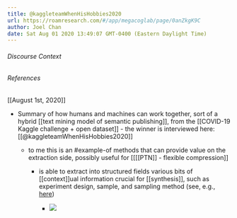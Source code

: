 ```yaml
---
title: @kaggleteamWhenHisHobbies2020
url: https://roamresearch.com/#/app/megacoglab/page/0anZkgK9C
author: Joel Chan
date: Sat Aug 01 2020 13:49:07 GMT-0400 (Eastern Daylight Time)
---
```




###### Discourse Context



###### References

[[August 1st, 2020]]

- Summary of how humans and machines can work together, sort of a hybrid [[text mining model of semantic publishing]], from the [[COVID-19 Kaggle challenge + open dataset]] - the winner is interviewed here: [[@kaggleteamWhenHisHobbies2020]]

    - to me this is an #example-of methods that can provide value on the extraction side, possibly useful for [[[[PTN]] - flexible compression]]

        - is able to extract into structured fields various bits of [[context]]ual information crucial for [[synthesis]], such as experiment design, sample, and sampling method (see, e.g., [here](https://www.kaggle.com/davidmezzetti/cord-19-transmission-incubation-environment))

            - ![](https://firebasestorage.googleapis.com/v0/b/firescript-577a2.appspot.com/o/imgs%2Fapp%2Fmegacoglab%2FSL-yjeasg2.png?alt=media&token=b0ab4fe5-56a2-4398-bad3-cdc352225e5a)
